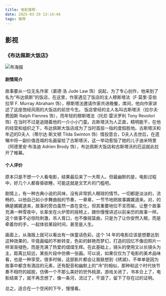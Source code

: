 ```yaml
---
title: 电影推荐-
date: 2025-03-20 13:14:44
tags: 推荐
---
```


## 影视

### 《布达佩斯大饭店》

![布海报](https://img3.doubanio.com/view/photo/s_ratio_poster/public/p2183539003.webp)

#### 剧情简介

故事要从一位无名作家（裘德·洛 Jude Law 饰）说起，为了专心创作，他来到了名为“布达佩斯”的饭店，在这里，作家遇见了饭店的主人穆斯塔法（F·莫里·亚伯拉罕 F. Murray Abraham 饰），穆斯塔法邀请作家共进晚餐，席间，他向作家讲述了这座饱经风雨的大饭店的前世今生。
饭店曾经的主人名叫古斯塔沃（拉尔夫·费因斯 Ralph Fiennes 饰），而年轻的穆斯塔法（托尼·雷沃罗利 Tony Revolori 饰）在当时不过是追随着他的一介小小门童。古斯塔沃为人正直，精明能干，在他的经营和组织之下，布达佩斯大饭店成为了当时首屈一指的度假胜地。古斯塔沃和年迈的D夫人（蒂尔达·斯文顿 Tilda Swinton 饰）情投意合，D夫人去世后，在遗嘱中将一副价值连城的名画留给了古斯塔沃，这一举动惹恼了她的儿子迪米特里（阿德里安·布洛迪 Adrien Brody 饰），布达佩斯大饭店和古斯塔沃的厄运就此拉开了帷幕。

#### 个人评价

原本只是不想一个人看电影，结果最后来了一大帮人。但最幽默的是，电影过程中，好几个人都昏昏欲睡，可能这就是文艺片的门槛吧。

剧情上，有一种古典小说的风味，没有非常抓人眼球的情节。一切都是淡淡的，流畅的，以他自己如小步舞曲般的节奏，一章章，一节节地把故事娓娓道来。对，的确是娓娓道来，故事的旁白虽然一直在变化，但其重要地位不言而喻，让整个故事充满一种雪夜中，长辈坐在火炉旁的摇椅上，跟你慢慢讲述以前亲历的故事一样。这个故事不必惊险刺激，吊人胃口，也不像摇篮曲，只是为了让你安然入眠，而是牵着你的手，一起体验某段时间，甚至是人生。

画面上，从海报上就可以看出有一抹童话色彩。这个 14 年的电影应该是想要达到这种效果的，毕竟画幅的不断转变，色彩的鲜艳而梦幻，打造的回忆不像旧照片一样渐渐褪色，而是充满了热爱的熠熠生辉。在此基础上，镜头的使用又以长镜头为主，距离比较远，某些片段中仿佛一张画。可以说，如果仅仅为了电影的美术品味看，也是一种享受。很多时候，这部影片都会让我联想到《绣湖》，不单单是因为故事中都含有酒店的元素，还有配音和幽默上的“冷”的相似，那种和这个时代快节奏不相符的超脱，仿佛一个不那么美好的世外桃源，游戏关闭了，书本合上了，电影结束了，就不再念想了，像一条河，流过了，干涸了，留下了存在过的证明。

总之，适合在一个空闲的下午，慢慢看。
